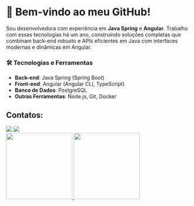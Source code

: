 # 👋 Bem-vindo ao meu GitHub!

Sou desenvolvedora com experiência em **Java Spring** e **Angular**. Trabalho com essas tecnologias há um ano, construindo soluções completas que combinam back-end robusto e APIs eficientes em Java com interfaces modernas e dinâmicas em Angular.

### 🛠 Tecnologias e Ferramentas
- **Back-end**: Java Spring (Spring Boot)
- **Front-end**: Angular (Angular CLI, TypeScript)
- **Banco de Dados**: PostgreSQL
- **Outras Ferramentas**: Node.js, Git, Docker


## Contatos:
<div>
<a href="https://instagram.com/llay_oliveira" target="_blank"><img loading="lazy" src="https://img.shields.io/badge/-Instagram-%23E4405F?style=for-the-badge&logo=instagram&logoColor=white" target="_blank"></a>
<a href="https://www.linkedin.com/in/layane-oliveira-silva" target="_blank"><img loading="lazy" src="https://img.shields.io/badge/-LinkedIn-%230077B5?style=for-the-badge&logo=linkedin&logoColor=white" target="_blank"></a>   
</div>

<div>
<a href="https://github.com/llayoliveira">
<img loading="lazy" height="180em" src="https://github-readme-stats.vercel.app/api/top-langs/?username=seu-usuário-aqui&layout=compact&langs_count=7&theme=dracula"/>
<img loading="lazy" height="180em" src="https://github-readme-stats.vercel.app/api?username=seu-usuário-aqui&show_icons=true&theme=dracula&include_all_commits=true&count_private=true"/>
</div>
